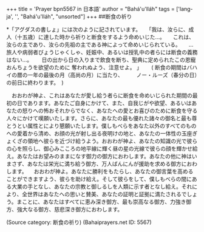 +++
title = 'Prayer bpn5567 in 日本語'
author = "Bahá'u'lláh"
tags = ['lang-ja', '', "Bahá'u'lláh", "unsorted"]
+++
##断食の祈り
 
*「アグダスの書しょ」には次のように記されています。　　「我は、汝らに、成人（十五歳）に達した時から祈りと断食をするよう命めいじた…。　　これは、汝らの主であり、汝らの先祖の主である神によって命めいじられている。　　…旅人や病弱者びょうじゃくしゃ、妊娠中、あるいは授乳中の者らには断食の義務はない…。　　 日の出から日の入りまで飲食を断ち、聖典に定められたこの恩寵おんちょうを欲望のために     奪われぬよう、注意せよ。 」　 　( 断食の期間はバハイの暦の一年の最後の月（高尚の月）に当たり、　　　ノー・ルーズ（春分の日）の前日に終わります。　)
 
　おおわが神よ、これはあなたが愛し給う者らに断食を命めいじられた期間の最初の日であります。あなたご自身にかけて、また、自我じがや欲望、あるいはあなたの怒りへの怖おそれからでなく、あなたへの愛とお喜びのために断食を守る人々にかけて嘆願いたします。さらに、あなたの最も優れた諸々の御名と最も尊とうとい属性とにより懇願いたします。僕しもべらをあなた以外のすべてのものへの愛着から清め、お顔の光が射し出る夜明けの地と、あなたの一体性の玉座ぎょくざの領地へ彼らを近づけ給うよう。おおわが神よ、あなたの知識の光で彼らの心を照らし、御心みこころの地平線に輝く昼の星の光線で彼らの顔を輝かせ給え。あなたはお望みのままになす御力の御方におわします。あなたの他に神はいまさず、あなたは栄光に満ち給う御方、万人ばんにんが援助を求める御方におわします。
　おおわが神よ。あなたに勝利をもたらし、あなたの御言葉を高めることができますよう、彼らを助け給え。そして彼らをして、僕しもべらの間にある大業の手となし、あなたの宗教と御しるしを人類に示す者となし給え。それにより、全世界はあなたへの思いと賛美、あなたの証明と証拠に満たされるでしょう。まことに、あなたはすべてに恵み深き御方、最も崇高なる御方、力強き御方、強大なる御方、慈悲深き御方におわします。

(Source category: 断食の祈り)
(Bahaiprayers.net ID: 5567)
